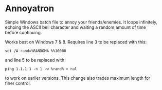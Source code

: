 # Annoyatron

Simple Windows batch file to annoy your friends/enemies. It loops infinitely,
echoing the ASCII bell character and waiting a random amount of time before continuing.

Works best on Windows 7 & 8. Requires line 3 to be replaced with this:

    set /A rand=%RANDOM% %%10000
    
and line 5 to be replaced with:
    
    ping 1.1.1.1 -n 1 -w %rand% > nul
    
to work on earlier versions. This change also trades maximum length for finer
control.
